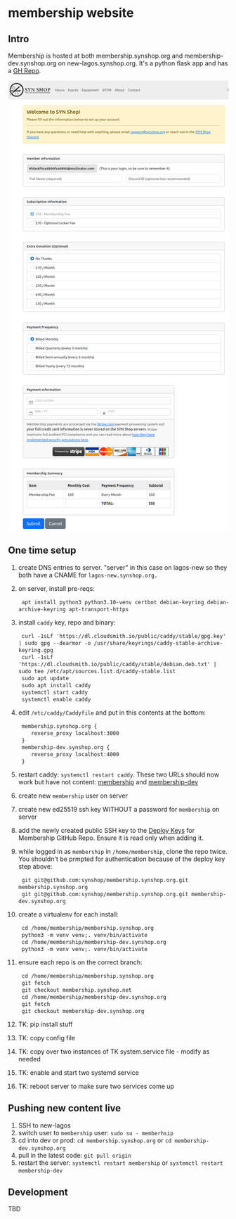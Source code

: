 # membership website

## Intro

Membership is hosted at both membership.synshop.org and membership-dev.synshop.org on new-lagos.synshop.org.  It's a python flask app and has a [GH Repo](https://github.com/synshop/membership.synshop.org).

![Screenshot of membership page with account, donation and locker prices](./images/membership.png)

## One time setup

1. create DNS entries to server. "server" in this case on lagos-new so they both have a CNAME for `lagos-new.synshop.org.`
2. on server, install pre-reqs:
   
        apt install python3 python3.10-venv certbot debian-keyring debian-archive-keyring apt-transport-https 
   
3. install `caddy` key, repo and binary:

        curl -1sLf 'https://dl.cloudsmith.io/public/caddy/stable/gpg.key' | sudo gpg --dearmor -o /usr/share/keyrings/caddy-stable-archive-keyring.gpg
        curl -1sLf 'https://dl.cloudsmith.io/public/caddy/stable/debian.deb.txt' | sudo tee /etc/apt/sources.list.d/caddy-stable.list
        sudo apt update
        sudo apt install caddy
        systemctl start caddy
        systemctl enable caddy

4. edit `/etc/caddy/Caddyfile` and put in this contents at the bottom:

        membership.synshop.org {
           reverse_proxy localhost:3000
        }
        membership-dev.synshop.org {
           reverse_proxy localhost:4000
        }

5. restart caddy: `systemctl restart caddy`. These two URLs should now work but have not content: [membership](https://membership.synshop.org/) and [membership-dev](https://membership-dev.synshop.org/)
6. create new `membership` user on server
7. create new ed25519 ssh key WITHOUT a password for `membership` on server
8. add the newly created public SSH key to the [Deploy Keys](https://github.com/synshop/membership.synshop.org/settings/keys/new) for Membership GitHub Repo. Ensure it is read only when adding it.
9. while logged in as `membership` in `/home/membership`, clone the repo twice. You shouldn't be prmpted for authentication because of the deploy key step above:

        git git@github.com:synshop/membership.synshop.org.git membership.synshop.org
        git git@github.com:synshop/membership.synshop.org.git membership-dev.synshop.org
   
10. create a virtualenv for each install:

         cd /home/membership/membership.synshop.org
         python3 -m venv venv;. venv/bin/activate
         cd /home/membership/membership-dev.synshop.org
         python3 -m venv venv;. venv/bin/activate
   
11. ensure each repo is on the correct branch:

         cd /home/membership/membership.synshop.org
         git fetch
         git checkout membership.synshop.net
         cd /home/membership/membership-dev.synshop.org
         git fetch
         git checkout membership-dev.synshop.org
   
12. TK: pip install stuff
13. TK: copy config file
14. TK: copy over two instances of TK system.service file - modify as needed
15. TK: enable and start two systemd service
16. TK: reboot server to make sure two services come up

## Pushing new content live

1. SSH to new-lagos
1. switch user to `membership` user: `sudo su - memberhsip`
1. cd into dev or prod: `cd membership.synshop.org` or `cd membership-dev.synshop.org`
1. pull in the latest code: `git pull origin`
1. restart the server: `systemctl restart membership` or `systemctl restart membership-dev`

## Development

TBD
